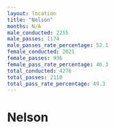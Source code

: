 ```yaml
---
layout: location
title: "Nelson"
months: N/A
male_conducted: 2255
male_passes: 1174
male_passes_rate_percentage: 52.1
female_conducted: 2021
female_passes: 936
female_pass_rate_percentage: 46.3
total_conducted: 4276
total_passes: 2110
total_pass_rate_percentage: 49.3
---
```


# Nelson
